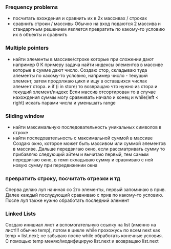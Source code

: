 ### Frequency problems
- посчитать вхождения и сравнить их в 2х массивах / строках
- сравнить строки / массивы
Обычно на вход подаются 2 массива и стандартным решением является превратить по какому-то условию их в объекты и сравнить
   
### Multiple pointers
- найти элементы в массиве/строке которые при сложении дают например 0
К примеру задача найти индексы элементов в массиве которые в сумме дают число.
Создаю стор, складываю туда элементы по какому-то условию, например число - текущий элемент, затем продолжаю цикл и ищу в оставшихся числах элемент стора. и if (i in store) то возвращаю что нужно из стора и текущий элемент/индекс
Если массив отсортирован то в случае нахождения суммы могу сравнивать начало и конец и while(left < right) искать парами числа и уменьшать range
  
### Sliding window
- найти максимальную последовательность уникальных символов в строке
- найти последовательность с максимальной суммой в массиве 
Создаю окно, которое может быть массивом или суммой элементов в массиве. Дальше передвигаю окно, если рассматривать сумму то прибавляю следующий айтем и вычитаю первый, тем самым передвигаю окно, в темп складываю сумму и сравниваю с ней новую сумму при передвижении окна

### превратить строку, посчитать отрезки и тд
Сперва делаю луп начиная со 2го элементы, первый запоминаю в прив. Далее каждый послудующий сравниваю с прив по какому-то условию. После луп также нужно обработать последний элемент
   
### Linked Lists
Создаю инишиал лист и вспомогательную ссылку на list (именно на лист!!! обычно temp), потом в цикле while прохожусь по всем next как temp = list.next; не забываю после while обработать конечные условия. С помощью temp меняю/модифицирую list.next и возвращаю list.next
